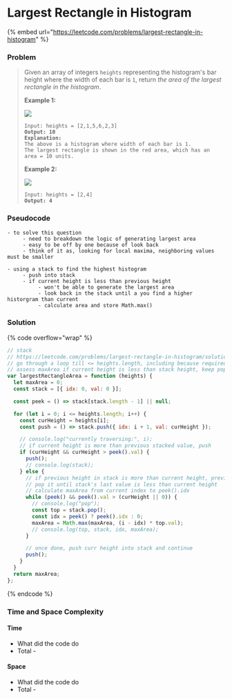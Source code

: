 # Largest Rectangle in Histogram

{% embed url="https://leetcode.com/problems/largest-rectangle-in-histogram" %}

### Problem

> Given an array of integers `heights` representing the histogram's bar height where the width of each bar is `1`, return _the area of the largest rectangle in the histogram_.
>
> &#x20;
>
> **Example 1:**
>
> ![](https://assets.leetcode.com/uploads/2021/01/04/histogram.jpg)
>
> <pre><code>Input: heights = [2,1,5,6,2,3]
> <strong>Output: 10
> </strong><strong>Explanation:
> </strong>The above is a histogram where width of each bar is 1.
> The largest rectangle is shown in the red area, which has an area = 10 units.</code></pre>
>
> **Example 2:**
>
> ![](https://assets.leetcode.com/uploads/2021/01/04/histogram-1.jpg)
>
> <pre><code>Input: heights = [2,4]
> <strong>Output: 4</strong></code></pre>

### Pseudocode

```
- to solve this question
     - need to breakdown the logic of generating largest area
     - easy to be off by one because of look back
     - think of it as, looking for local maxima, neighboring values must be smaller

- using a stack to find the highest histogram
     - push into stack
     - if current height is less than previous height
          - won't be able to generate the largest area
          - look back in the stack until a you find a higher historgram than current
          - calculate area and store Math.max()
```

### Solution

{% code overflow="wrap" %}
```javascript
// stack
// https://leetcode.com/problems/largest-rectangle-in-histogram/solutions/425762/javascript-brute-force-and-stack-solutions/
// go through a loop till <= heights.length, including because required to look back
// assess maxArea if current height is less than stack height, keep popping until stack prev height is equal or more than current height
var largestRectangleArea = function (heights) {
  let maxArea = 0;
  const stack = [{ idx: 0, val: 0 }];

  const peek = () => stack[stack.length - 1] || null;

  for (let i = 0; i <= heights.length; i++) {
    const curHeight = heights[i];
    const push = () => stack.push({ idx: i + 1, val: curHeight });

    // console.log("currently traversing:", i);
    // if current height is more than previous stacked value, push
    if (curHeight && curHeight > peek().val) {
      push();
      // console.log(stack);
    } else {
      // if previous height in stack is more than current height, previous height is the top
      // pop it until stack's last value is less than current height
      // calculate maxArea from current index to peek().idx
      while (peek() && peek().val > (curHeight || 0)) {
        // console.log("pop");
        const top = stack.pop();
        const idx = peek() ? peek().idx : 0;
        maxArea = Math.max(maxArea, (i - idx) * top.val);
        // console.log(top, stack, idx, maxArea);
      }

      // once done, push curr height into stack and continue
      push();
    }
  }
  return maxArea;
};

```
{% endcode %}

### Time and Space Complexity

#### Time

* What did the code do
* Total -

#### Space

* What did the code do
* Total -
